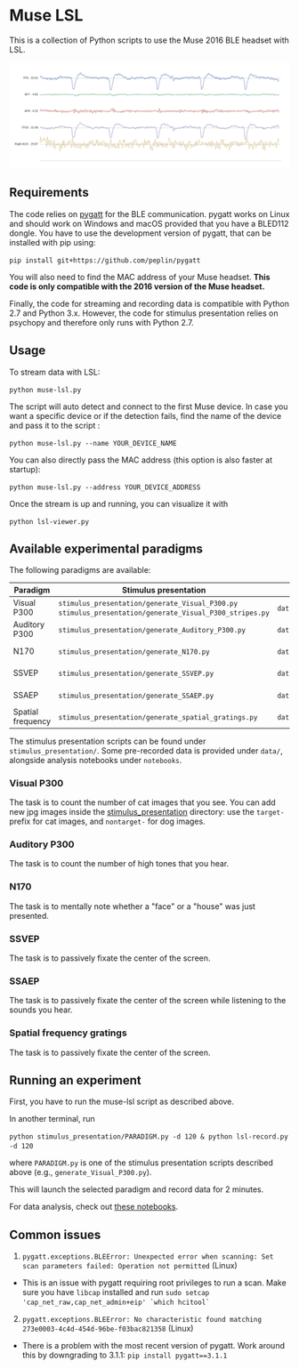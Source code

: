 # Muse LSL

This is a collection of Python scripts to use the Muse 2016 BLE headset with LSL.

![Blinks](blinks.png)

## Requirements

The code relies on [pygatt](https://github.com/peplin/pygatt) for the BLE communication.
pygatt works on Linux and should work on Windows and macOS provided that you have a BLED112 dongle.
You have to use the development version of pygatt, that can be installed with pip using:

`pip install git+https://github.com/peplin/pygatt`

You will also need to find the MAC address of your Muse headset. **This code is
only compatible with the 2016 version of the Muse headset.**

Finally, the code for streaming and recording data is compatible with Python
2.7 and Python 3.x. However, the code for stimulus presentation relies on
psychopy and therefore only runs with Python 2.7.

## Usage

To stream data with LSL:

`python muse-lsl.py`

The script will auto detect and connect to the first Muse device. In case you want
a specific device or if the detection fails, find the name of the device and pass it to the script :

`python muse-lsl.py --name YOUR_DEVICE_NAME`

You can also directly pass the MAC address (this option is also faster at startup):

`python muse-lsl.py --address YOUR_DEVICE_ADDRESS`

Once the stream is up and running, you can visualize it with

`python lsl-viewer.py`

## Available experimental paradigms

The following paradigms are available:

Paradigm | Stimulus presentation | Data | Analysis
---------|-----------------------|------|---------
Visual P300 | `stimulus_presentation/generate_Visual_P300.py` `stimulus_presentation/generate_Visual_P300_stripes.py`| `data/visual/P300/` | [click here](https://github.com/alexandrebarachant/muse-lsl/blob/master/notebooks/P300%20with%20Muse.ipynb)
Auditory P300 | `stimulus_presentation/generate_Auditory_P300.py` | `data/auditory/P300` | [click here](https://github.com/alexandrebarachant/muse-lsl/blob/master/notebooks/Auditory%20P300%20with%20Muse.ipynb)
N170 | `stimulus_presentation/generate_N170.py` | `data/visual/N170` | [click here](https://github.com/alexandrebarachant/muse-lsl/blob/master/notebooks/N170%20with%20Muse.ipynb)
SSVEP | `stimulus_presentation/generate_SSVEP.py` | `data/visual/SSVEP` | [click here](https://github.com/alexandrebarachant/muse-lsl/blob/master/notebooks/SSVEP%20with%20Muse.ipynb)
SSAEP | `stimulus_presentation/generate_SSAEP.py` | `data/auditory/SSAEP` | [click here](https://github.com/alexandrebarachant/muse-lsl/blob/master/notebooks/SSAEP%20with%20Muse.ipynb)
Spatial frequency | `stimulus_presentation/generate_spatial_gratings.py` | `data/visual/spatial_freq` | [click here](https://github.com/alexandrebarachant/muse-lsl/blob/master/notebooks/Spatial%20Frequency%20Task%20with%20Muse.ipynb)

The stimulus presentation scripts can be found under `stimulus_presentation/`.
Some pre-recorded data is provided under `data/`, alongside analysis notebooks under `notebooks`.

### Visual P300

The task is to count the number of cat images that you see. You can add new jpg images inside the [stimulus_presentation](stimulus_presentation/) directory: use the `target-` prefix for cat images, and `nontarget-` for dog images.

### Auditory P300

The task is to count the number of high tones that you hear.

### N170

The task is to mentally note whether a "face" or a "house" was just presented.

### SSVEP

The task is to passively fixate the center of the screen.

### SSAEP

The task is to passively fixate the center of the screen while listening to the sounds you hear.

### Spatial frequency gratings

The task is to passively fixate the center of the screen.

## Running an experiment

First, you have to run the muse-lsl script as described above.

In another terminal, run

`python stimulus_presentation/PARADIGM.py -d 120 & python lsl-record.py -d 120`

where `PARADIGM.py` is one of the stimulus presentation scripts described above (e.g., `generate_Visual_P300.py`).

This will launch the selected paradigm and record data for 2 minutes.

For data analysis, check out [these notebooks](https://github.com/alexandrebarachant/muse-lsl/blob/master/notebooks/).

## Common issues

1. `pygatt.exceptions.BLEError: Unexpected error when scanning: Set scan parameters failed: Operation not permitted` (Linux)
 - This is an issue with pygatt requiring root privileges to run a scan. Make sure you have `libcap` installed and run ```sudo setcap 'cap_net_raw,cap_net_admin+eip' `which hcitool` ```


2. `pygatt.exceptions.BLEError: No characteristic found matching 273e0003-4c4d-454d-96be-f03bac821358` (Linux)
 - There is a problem with the most recent version of pygatt. Work around this by downgrading to 3.1.1: `pip install pygatt==3.1.1`
